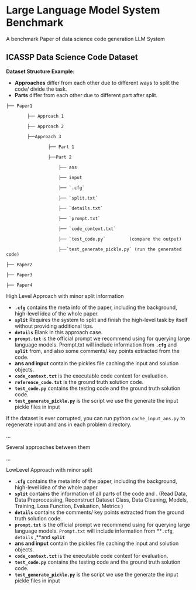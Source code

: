 # Large Language Model System Benchmark
A benchmark Paper of  data science code generation LLM System



## ICASSP Data Science Code Dataset

**Dataset Structure Example:**

- **Approaches** differ from each other due to different ways to split the code/ divide the task.
- **Parts** differ from each other due to different part after split.

```
├── Paper1

		├── Approach 1

		├── Approach 2

		├──Approach 3

      			├── Part 1

      			├──Part 2

           			├── ans

           			├── input

           			├── `.cfg`

           			├── `split.txt`

       				├── `details.txt`

           			├── `prompt.txt`

           			├── `code_context.txt`

           			├── `test_code.py`         (compare the output)

           			├──`test_generate_pickle.py` (run the generated code)

├── Paper2

├── Paper3

├── Paper4
```

 

High Level Approach with minor split information

- **`.cfg`** contains the meta info of the paper, including the background, high-level idea of the whole paper.
- **`split`** Requires the system to split and finish the high-level task by itself without providing additional tips.
- **`details`** Blank in this approach case.
- **`prompt.txt`** is the official prompt we recommend using for querying large language models. Prompt.txt will include information from **`.cfg`** and **`split`** from, and also some comments/ key points extracted from the code.
-   **ans and input** contain the pickles file caching the input and solution objects.
- **`code_context.txt`** is the executable code context for evaluation.
- **`reference_code.txt`** is the ground truth solution code.
- **`test_code.py`** contains the testing code and the ground truth solution code.
- **`test_generate_pickle.py`** is the script we use the generate the input pickle files in input

If the dataset is ever corrupted, you can run python `cache_input_ans.py` to regenerate input and ans in each problem directory.

…

Several approaches between them

…

LowLevel Approach with minor split

- **`.cfg`** contains the meta info of the paper, including the background, high-level idea of the whole paper
- **`split`** contains the information of all parts of the code and . (Read Data, Data Preprocessing, Reconstruct Dataset Class, Data Cleaning, Models, Training, Loss Function, Evaluation, Metrics )
- **`details`** contains the comments/ key points extracted from the ground truth solution code.
- **`prompt.txt`** is the official prompt we recommend using for querying large language models. `Prompt.txt` will include information from **`.cfg`, `details` ,**and **`split`**
- **ans and input** contain the pickles file caching the input and solution objects.
- **`code_context.txt`** is the executable code context for evaluation.
- **`test_code.py`** contains the testing code and the ground truth solution code.
- **`test_generate_pickle.py`** is the script we use the generate the input pickle files in input

 

 

 

 

 

 

 

­­­­­
